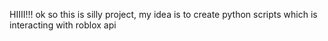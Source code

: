 HIIII!!!
ok so this is silly project, my idea is to create python scripts which is interacting with roblox api
